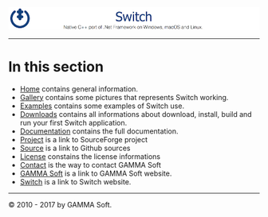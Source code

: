 ![Switch Header](Pictures/SwitchNativeC++port.png)

______________________________________________________________________________________________


# In this section

* [Home](Home.md) contains general information.
* [Gallery](Gallery.md) contains some pictures that represents Switch working.
* [Examples](Examples.md) contains some examples of Switch use.
* [Downloads](Downloads.md) contains all informations about download, install, build and run your first Switch application.
* [Documentation](Documentation.md) contains the full documentation.
* [Project](https://sourceforge.net/projects/switchpro) is a link to SourceForge project
* [Source](https://github.com/gammasoft71/switch) is a link to Github sources
* [License](License.md) constains the license informations
* [Contact](Contact.md) is the way to contact GAMMA Soft
* [GAMMA Soft](https://gammasoft71.wixsite.com/gammasoft) is a link to GAMMA Soft website.
* [Switch](https://gammasoft71.wixsite.com/switch) is a link to Switch website.

______________________________________________________________________________________________

© 2010 - 2017 by GAMMA Soft.
